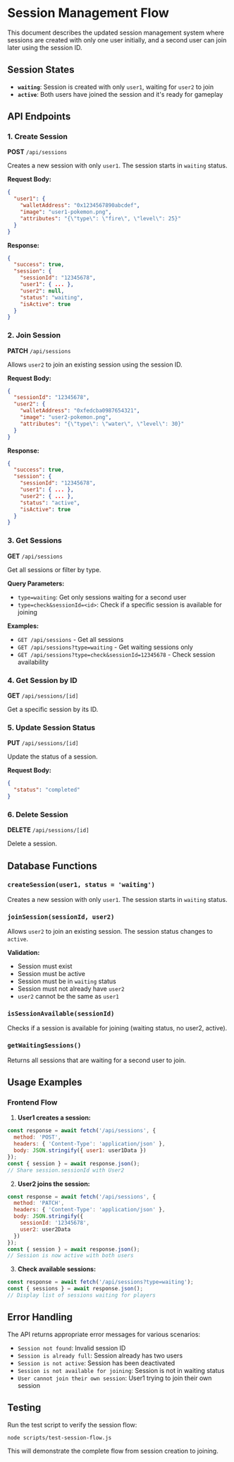 # Session Management Flow

This document describes the updated session management system where sessions are created with only one user initially, and a second user can join later using the session ID.

## Session States

- **`waiting`**: Session is created with only `user1`, waiting for `user2` to join
- **`active`**: Both users have joined the session and it's ready for gameplay

## API Endpoints

### 1. Create Session
**POST** `/api/sessions`

Creates a new session with only `user1`. The session starts in `waiting` status.

**Request Body:**
```json
{
  "user1": {
    "walletAddress": "0x1234567890abcdef",
    "image": "user1-pokemon.png",
    "attributes": "{\"type\": \"fire\", \"level\": 25}"
  }
}
```

**Response:**
```json
{
  "success": true,
  "session": {
    "sessionId": "12345678",
    "user1": { ... },
    "user2": null,
    "status": "waiting",
    "isActive": true
  }
}
```

### 2. Join Session
**PATCH** `/api/sessions`

Allows `user2` to join an existing session using the session ID.

**Request Body:**
```json
{
  "sessionId": "12345678",
  "user2": {
    "walletAddress": "0xfedcba0987654321",
    "image": "user2-pokemon.png",
    "attributes": "{\"type\": \"water\", \"level\": 30}"
  }
}
```

**Response:**
```json
{
  "success": true,
  "session": {
    "sessionId": "12345678",
    "user1": { ... },
    "user2": { ... },
    "status": "active",
    "isActive": true
  }
}
```

### 3. Get Sessions
**GET** `/api/sessions`

Get all sessions or filter by type.

**Query Parameters:**
- `type=waiting`: Get only sessions waiting for a second user
- `type=check&sessionId=<id>`: Check if a specific session is available for joining

**Examples:**
- `GET /api/sessions` - Get all sessions
- `GET /api/sessions?type=waiting` - Get waiting sessions only
- `GET /api/sessions?type=check&sessionId=12345678` - Check session availability

### 4. Get Session by ID
**GET** `/api/sessions/[id]`

Get a specific session by its ID.

### 5. Update Session Status
**PUT** `/api/sessions/[id]`

Update the status of a session.

**Request Body:**
```json
{
  "status": "completed"
}
```

### 6. Delete Session
**DELETE** `/api/sessions/[id]`

Delete a session.

## Database Functions

### `createSession(user1, status = 'waiting')`
Creates a new session with only `user1`. The session starts in `waiting` status.

### `joinSession(sessionId, user2)`
Allows `user2` to join an existing session. The session status changes to `active`.

**Validation:**
- Session must exist
- Session must be active
- Session must be in `waiting` status
- Session must not already have `user2`
- `user2` cannot be the same as `user1`

### `isSessionAvailable(sessionId)`
Checks if a session is available for joining (waiting status, no user2, active).

### `getWaitingSessions()`
Returns all sessions that are waiting for a second user to join.

## Usage Examples

### Frontend Flow

1. **User1 creates a session:**
```javascript
const response = await fetch('/api/sessions', {
  method: 'POST',
  headers: { 'Content-Type': 'application/json' },
  body: JSON.stringify({ user1: user1Data })
});
const { session } = await response.json();
// Share session.sessionId with User2
```

2. **User2 joins the session:**
```javascript
const response = await fetch('/api/sessions', {
  method: 'PATCH',
  headers: { 'Content-Type': 'application/json' },
  body: JSON.stringify({ 
    sessionId: '12345678',
    user2: user2Data 
  })
});
const { session } = await response.json();
// Session is now active with both users
```

3. **Check available sessions:**
```javascript
const response = await fetch('/api/sessions?type=waiting');
const { sessions } = await response.json();
// Display list of sessions waiting for players
```

## Error Handling

The API returns appropriate error messages for various scenarios:

- `Session not found`: Invalid session ID
- `Session is already full`: Session already has two users
- `Session is not active`: Session has been deactivated
- `Session is not available for joining`: Session is not in waiting status
- `User cannot join their own session`: User1 trying to join their own session

## Testing

Run the test script to verify the session flow:

```bash
node scripts/test-session-flow.js
```

This will demonstrate the complete flow from session creation to joining. 